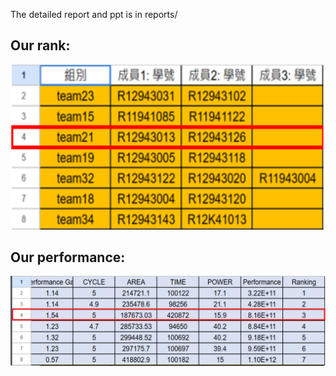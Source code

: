 The detailed report and ppt is in reports/
## Our rank:
![alt text](https://github.com/joshuanieh/CVSD_Final_QR_Decomposition/blob/main/figures/rank.png?raw=true)
## Our performance:
![alt text](https://github.com/joshuanieh/CVSD_Final_QR_Decomposition/blob/main/figures/performance.png?raw=true)
